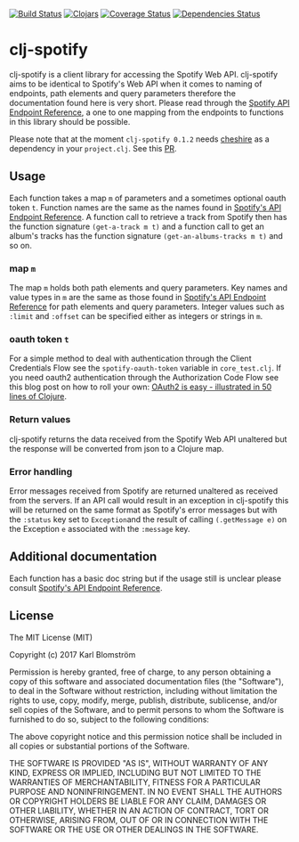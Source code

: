 [![Build Status](https://travis-ci.org/blmstrm/clj-spotify.svg?branch=master)](https://travis-ci.org/blmstrm/clj-spotify)
[![Clojars](https://img.shields.io/clojars/v/clj-spotify.svg)](http://clojars.org/clj-spotify)
[![Coverage Status](https://coveralls.io/repos/blmstrm/clj-spotify/badge.svg?branch=master&service=github)](https://coveralls.io/github/blmstrm/clj-spotify?branch=master)
[![Dependencies Status](http://jarkeeper.com/blmstrm/clj-spotify/status.png)](http://jarkeeper.com/blmstrm/clj-spotify)
# clj-spotify
clj-spotify is a client library for accessing the Spotify Web API. clj-spotify aims to be identical to Spotify's Web API when it comes to naming of endpoints, path elements and query parameters therefore the documentation found here is very short. Please read through the [Spotify API Endpoint Reference](https://developer.spotify.com/web-api/endpoint-reference/), a one to one mapping from the endpoints to functions in this library should be possible.

Please note that at the moment `clj-spotify 0.1.2` needs [cheshire](https://github.com/dakrone/cheshire) as a dependency in your `project.clj`. See this [PR](https://github.com/blmstrm/clj-spotify/pull/4).

## Usage
Each function takes a map `m` of parameters and a sometimes optional oauth token `t`. Function names are the same as the names found in [Spotify's API Endpoint Reference](https://developer.spotify.com/web-api/endpoint-reference/). A function call to retrieve a track from Spotify then has the function signature `(get-a-track m t)` and a function call to get an album's tracks has the function signature `(get-an-albums-tracks m t)` and so on.

### map `m`
The map `m` holds both path elements and query parameters.
Key names and value types in `m` are the same as those found in [Spotify's API Endpoint Reference](https://developer.spotify.com/web-api/endpoint-reference/) for path elements and query parameters. Integer values such as `:limit` and `:offset` can be specified either as integers or strings in `m`. 

### oauth token `t`
For a simple method to deal with authentication through the Client Credentials Flow see the `spotify-oauth-token` variable in `core_test.clj`. If you need oauth2 authentication through the Authorization Code Flow see this blog post on how to roll your own: [OAuth2 is easy - illustrated in 50 lines of Clojure](http://leonid.shevtsov.me/en/oauth2-is-easy). 

### Return values
clj-spotify returns the data received from the Spotify Web API unaltered but the response will be converted from json to a Clojure map.

### Error handling
Error messages received from Spotify are returned unaltered as received from the servers. If an API call would result in an exception in clj-spotify this will be returned on the same format as Spotify's error messages but with the `:status` key set to `Exception`and the result of calling `(.getMessage e)` on the Exception `e` associated with the `:message` key.

## Additional documentation
Each function has a basic doc string but if the usage still is unclear please consult [Spotify's API Endpoint Reference](https://developer.spotify.com/web-api/endpoint-reference/).

## License

The MIT License (MIT)

Copyright (c) 2017 Karl Blomström

Permission is hereby granted, free of charge, to any person obtaining a copy
of this software and associated documentation files (the "Software"), to deal
in the Software without restriction, including without limitation the rights
to use, copy, modify, merge, publish, distribute, sublicense, and/or sell
copies of the Software, and to permit persons to whom the Software is
furnished to do so, subject to the following conditions:

The above copyright notice and this permission notice shall be included in
all copies or substantial portions of the Software.

THE SOFTWARE IS PROVIDED "AS IS", WITHOUT WARRANTY OF ANY KIND, EXPRESS OR
IMPLIED, INCLUDING BUT NOT LIMITED TO THE WARRANTIES OF MERCHANTABILITY,
FITNESS FOR A PARTICULAR PURPOSE AND NONINFRINGEMENT. IN NO EVENT SHALL THE
AUTHORS OR COPYRIGHT HOLDERS BE LIABLE FOR ANY CLAIM, DAMAGES OR OTHER
LIABILITY, WHETHER IN AN ACTION OF CONTRACT, TORT OR OTHERWISE, ARISING FROM,
OUT OF OR IN CONNECTION WITH THE SOFTWARE OR THE USE OR OTHER DEALINGS IN
THE SOFTWARE.
